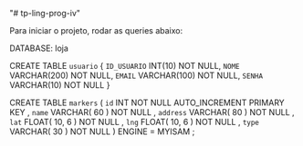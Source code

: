 "# tp-ling-prog-iv" 

Para iniciar o projeto, rodar as queries abaixo:

DATABASE: loja

CREATE TABLE `usuario` {
   `ID_USUARIO` INT(10) NOT NULL,
   `NOME` VARCHAR(200) NOT NULL,
   `EMAIL` VARCHAR(100) NOT NULL,
   `SENHA` VARCHAR(10) NOT NULL
}

CREATE TABLE `markers` (
  `id` INT NOT NULL AUTO_INCREMENT PRIMARY KEY ,
  `name` VARCHAR( 60 ) NOT NULL ,
  `address` VARCHAR( 80 ) NOT NULL ,
  `lat` FLOAT( 10, 6 ) NOT NULL ,
  `lng` FLOAT( 10, 6 ) NOT NULL ,
  `type` VARCHAR( 30 ) NOT NULL
) ENGINE = MYISAM ;
